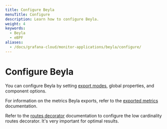 ```yaml
---
title: Configure Beyla
menuTitle: Configure
description: Learn how to configure Beyla.
weight: 4
keywords:
  - Beyla
  - eBPF
aliases:
  - /docs/grafana-cloud/monitor-applications/beyla/configure/
---
```


# Configure Beyla

You can configure Beyla by setting [export modes](export-modes/), global
properties, and component options.

For information on the metrics Beyla exports, refer to the
[exported metrics](../metrics/) documentation.

Refer to the [routes decorator](routes-decorator/) documentation to configure
the low cardinality routes decorator. It's very important for optimal results.
